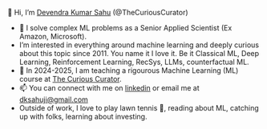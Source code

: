 👋 Hi, I’m [Devendra Kumar Sahu](https://www.linkedin.com/in/dksahuji/) (@TheCuriousCurator)

- 👀 I solve complex ML problems as a Senior Applied Scientist (Ex Amazon, Microsoft).
- I’m interested in everything around machine learning and deeply curious about this topic since 2011. You name it I love it. Be it Classical ML, Deep Learning, Reinforcement Learning, RecSys, LLMs, counterfactual ML. 
- 🌱 In 2024-2025, I am teaching a rigourous Machine Learning (ML) course at [The Curious Curator](https://thecuriouscurator.in/course/ultimate-machine-learning-course/).
- 📫 You can connect with me on [linkedin](https://www.linkedin.com/in/dksahuji/) or email me at dksahuji@gmail.com
- Outside of work, I love to play lawn tennis 🎾, reading about ML, catching up with folks, learning about investing.

<!---
TheCuriousCurator/TheCuriousCurator is a ✨ special ✨ repository because its `README.md` (this file) appears on your GitHub profile.
You can click the Preview link to take a look at your changes.
--->
